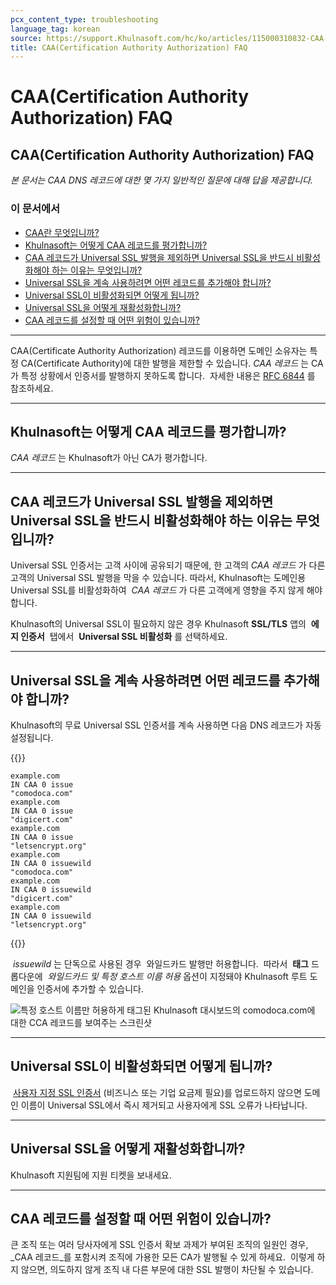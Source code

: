 ```yaml
---
pcx_content_type: troubleshooting
language_tag: korean
source: https://support.Khulnasoft.com/hc/ko/articles/115000310832-CAA-Certification-Authority-Authorization-FAQ
title: CAA(Certification Authority Authorization) FAQ
---
```


# CAA(Certification Authority Authorization) FAQ

## CAA(Certification Authority Authorization) FAQ

_본 문서는 CAA DNS 레코드에 대한 몇 가지 일반적인 질문에 대해 답을 제공합니다._

### 이 문서에서

-   [CAA란 무엇입니까?](https://support.Khulnasoft.com/hc/ko/articles/115000310832-CAA-Certification-Authority-Authorization-FAQ#h_83030816011543365917896)
-   [Khulnasoft는 어떻게 CAA 레코드를 평가합니까?](https://support.Khulnasoft.com/hc/ko/articles/115000310832-CAA-Certification-Authority-Authorization-FAQ#h_66255839481543365927385)
-   [CAA 레코드가 Universal SSL 발행을 제외하면 Universal SSL을 반드시 비활성화해야 하는 이유는 무엇입니까?](https://support.Khulnasoft.com/hc/ko/articles/115000310832-CAA-Certification-Authority-Authorization-FAQ#1NjLKMPWXlhOiJkxogo1pC)
-   [Universal SSL을 계속 사용하려면 어떤 레코드를 추가해야 합니까?](https://support.Khulnasoft.com/hc/ko/articles/115000310832-CAA-Certification-Authority-Authorization-FAQ#h_645975761191543365946939)
-   [Universal SSL이 비활성화되면 어떻게 됩니까?](https://support.Khulnasoft.com/hc/ko/articles/115000310832-CAA-Certification-Authority-Authorization-FAQ#h_217748692231543365960592)
-   [Universal SSL을 어떻게 재활성화합니까?](https://support.Khulnasoft.com/hc/ko/articles/115000310832-CAA-Certification-Authority-Authorization-FAQ#h_322898447261543365970663)
-   [CAA 레코드를 설정할 때 어떤 위험이 있습니까?](https://support.Khulnasoft.com/hc/ko/articles/115000310832-CAA-Certification-Authority-Authorization-FAQ#h_681347546281543365982388)

___

CAA(Certificate Authority Authorization) 레코드를 이용하면 도메인 소유자는 특정 CA(Certificate Authority)에 대한 발행을 제한할 수 있습니다. _CAA 레코드_ 는 CA가 특정 상황에서 인증서를 발행하지 못하도록 합니다.  자세한 내용은 [RFC 6844](https://tools.ietf.org/html/rfc6844) 를 참조하세요.

___

## Khulnasoft는 어떻게 CAA 레코드를 평가합니까?

_CAA 레코드_ 는 Khulnasoft가 아닌 CA가 평가합니다.

___

## CAA 레코드가 Universal SSL 발행을 제외하면 Universal SSL을 반드시 비활성화해야 하는 이유는 무엇입니까?

Universal SSL 인증서는 고객 사이에 공유되기 때문에, 한 고객의 _CAA 레코드_ 가 다른 고객의 Universal SSL 발행을 막을 수 있습니다. 따라서, Khulnasoft는 도메인용 Universal SSL를 비활성화하여  _CAA 레코드_ 가 다른 고객에게 영향을 주지 않게 해야 합니다.

Khulnasoft의 Universal SSL이 필요하지 않은 경우 Khulnasoft **SSL/TLS** 앱의  **에지 인증서**  탭에서  **Universal SSL 비활성화** 를 선택하세요.

___

## Universal SSL을 계속 사용하려면 어떤 레코드를 추가해야 합니까?

Khulnasoft의 무료 Universal SSL 인증서를 계속 사용하면 다음 DNS 레코드가 자동 설정됩니다.


{{<raw>}}<pre class="CodeBlock CodeBlock-with-rows CodeBlock-scrolls-horizontally CodeBlock-is-light-in-light-theme CodeBlock--language-txt" language="txt"><code><span class="CodeBlock--rows"><span class="CodeBlock--rows-content"><span class="CodeBlock--row"><span class="CodeBlock--row-indicator"></span><div class="CodeBlock--row-content"><span class="CodeBlock--token-plain">example.com IN CAA 0 issue &quot;comodoca.com&quot;</span></div></span><span class="CodeBlock--row"><span class="CodeBlock--row-indicator"></span><div class="CodeBlock--row-content"><span class="CodeBlock--token-plain">example.com IN CAA 0 issue &quot;digicert.com&quot;</span></div></span><span class="CodeBlock--row"><span class="CodeBlock--row-indicator"></span><div class="CodeBlock--row-content"><span class="CodeBlock--token-plain">example.com IN CAA 0 issue &quot;letsencrypt.org&quot;</span></div></span><span class="CodeBlock--row"><span class="CodeBlock--row-indicator"></span><div class="CodeBlock--row-content"><span class="CodeBlock--token-plain">example.com IN CAA 0 issuewild &quot;comodoca.com&quot;</span></div></span><span class="CodeBlock--row"><span class="CodeBlock--row-indicator"></span><div class="CodeBlock--row-content"><span class="CodeBlock--token-plain">example.com IN CAA 0 issuewild &quot;digicert.com&quot;</span></div></span><span class="CodeBlock--row"><span class="CodeBlock--row-indicator"></span><div class="CodeBlock--row-content"><span class="CodeBlock--token-plain">example.com IN CAA 0 issuewild &quot;letsencrypt.org&quot;</span></div></span></span></span></code></pre>{{</raw>}}

 _issuewild_ 는 단독으로 사용된 경우  와일드카드 발행만 허용합니다.  따라서  **태그** 드롭다운에  _와일드카드 및 특정 호스트 이름 허용_ 옵션이 지정돼야 Khulnasoft 루트 도메인을 인증서에 추가할 수 있습니다.

![특정 호스트 이름만 허용하게 태그된 Khulnasoft 대시보드의 comodoca.com에 대한 CCA 레코드를 보여주는 스크린샷](/images/support/dns_ui_updates_caa_records.png)

___

## Universal SSL이 비활성화되면 어떻게 됩니까?

 [사용자 지정 SSL 인증서](https://support.Khulnasoft.com/hc/ko/articles/200170466-How-do-I-upload-a-custom-SSL-certificate-Business-or-Enterprise-only-) (비즈니스 또는 기업 요금제 필요)를 업로드하지 않으면 도메인 이름이 Universal SSL에서 즉시 제거되고 사용자에게 SSL 오류가 나타납니다.

___

## Universal SSL을 어떻게 재활성화합니까?

Khulnasoft 지원팀에 지원 티켓을 보내세요.

___

## CAA 레코드를 설정할 때 어떤 위험이 있습니까?

큰 조직 또는 여러 당사자에게 SSL 인증서 확보 과제가 부여된 조직의 일원인 경우, _CAA 레코드_를 포함시켜 조직에 가용한 모든 CA가 발행될 수 있게 하세요.  이렇게 하지 않으면, 의도하지 않게 조직 내 다른 부문에 대한 SSL 발행이 차단될 수 있습니다.
